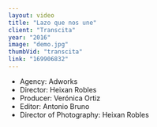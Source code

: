 ```yaml
---
layout: video
title: "Lazo que nos une"
client: "Transcita"
year: "2016"
image: "demo.jpg"
thumbVid: "transcita"
link: "169906832"
---
```

- Agency: Adworks
- Director: Heixan Robles
- Producer: Verónica Ortiz
- Editor: Antonio Bruno
- Director of Photography: Heixan Robles
